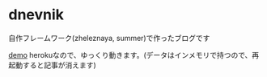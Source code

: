 # dnevnik
自作フレームワーク(zheleznaya, summer)で作ったブログです

[demo](https://kojiro-ueda-dnevnik.herokuapp.com/) herokuなので、ゆっくり動きます。(データはインメモリで持つので、再起動すると記事が消えます)
